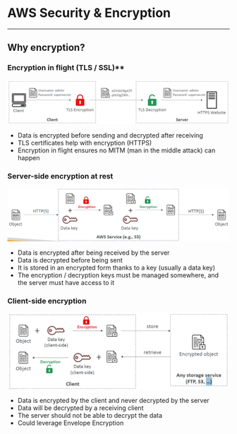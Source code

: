 # AWS Security & Encryption

---
## Why encryption?
### Encryption in flight (TLS / SSL)**
![Encryption in flight](../Image/Encryption_in_flight.png)
* Data is encrypted before sending and decrypted after receiving
* TLS certificates help with encryption (HTTPS)
* Encryption in flight ensures no MITM (man in the middle attack) can happen
### Server-side encryption at rest
![Server side Encryption](../Image/Server_side_encryption.png)
* Data is encrypted after being received by the server
* Data is decrypted before being sent
* It is stored in an encrypted form thanks to a key (usually a data key)
* The encryption / decryption keys must be managed somewhere, and the server must have access to it
### Client-side encryption
![Client-side encryption](../Image/Client_Side_encryption_flight.png)
* Data is encrypted by the client and never decrypted by the server
* Data will be decrypted by a receiving client
* The server should not be able to decrypt the data
* Could leverage Envelope Encryption